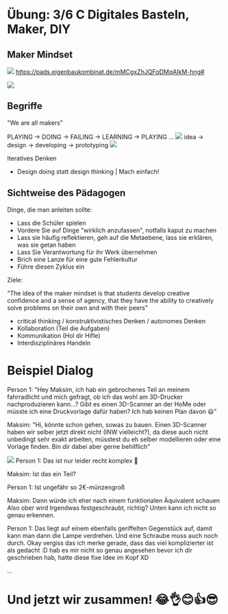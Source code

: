 
# Übung: 3/6 C Digitales Basteln, Maker, DIY 
## Maker Mindset

![](https://pads.eigenbaukombinat.de/uploads/upload_13ce258254bb53eb22d1c9da9ce28865.png)
https://pads.eigenbaukombinat.de/mMCgxZhJQFqDMqAIkM-hng#


![](https://pads.eigenbaukombinat.de/uploads/upload_eda3fa98e7e2667d1c816f9bf5b31cf6.png)


## Begriffe

"We are all makers"

PLAYING -> DOING -> FAILING -> LEARNING -> PLAYING ...
![](https://central-rivers-juiceboxinteract.netdna-ssl.com/wp-content/uploads/2017/11/Screen-Shot-2017-11-20-at-2.53.47-PM.png)
idea -> design -> developing -> prototyping 
![](https://miro.medium.com/max/700/1*E7AjEhvvlUZ3YqIBmF6CyA.png)



Iteratives Denken




- Design doing statt design thinking |   Mach einfach!

## Sichtweise des Pädagogen

Dinge, die man anleiten sollte:

- Lass die Schüler spielen
- Vordere Sie auf Dinge "wirklich anzufassen", notfalls kaput zu machen
- Lass sie häufig reflektieren, geh auf die Metaebene, lass sie erklären, was sie getan haben
- Lass Sie Verantwortung für ihr Werk übernehmen
- Brich eine Lanze für eine gute Fehlerkultur
- Führe diesen Zyklus ein

Ziele:

"The idea of the maker mindset is that students develop creative confidence and a sense of agency, that they have the ability to creatively solve problems on their own and with their peers"

- critical thinking  / konstruktivistisches Denken / autonomes Denken
- Kollaboration (Teil die Aufgaben)
- Kommunikation (Hol dir Hifle)
- Interdisziplinäres Handeln


# Beispiel Dialog

Person 1: "Hey Maksim, ich hab ein gebrochenes Teil an meinem fahrradlicht und mich gefragt, ob ich das wohl am 3D-Drucker nachproduzieren kann…? Gibt es einen 3D-Scanner an der HoMe oder müsste ich eine Druckvorlage dafür haben? Ich hab keinen Plan davon 😃"

Maksim: "Hi, könnte schon gehen, sowas zu bauen. Einen 3D-Scanner haben wir selber jetzt direkt nicht (INW vielleicht?), da diese auch nicht unbedingt sehr exakt arbeiten, müsstest du eh selber modellieren oder eine Vorlage finden. Bin dir dabei aber gerne behilflich"

![](https://pads.eigenbaukombinat.de/uploads/upload_c313e433bf08878f0fc2ec62d912182d.jpeg)
Person 1: Das ist nur leider recht komplex 😬

Maksim: Ist das ein Teil?

Person 1: Ist ungefähr so 2€-münzengroß

Maksim: Dann würde ich eher nach einem funktionalen Äquivalent schauen
Also ober wird Irgendwas festgeschraubt, richtig? Unten kann ich nicht so genau erkennen.

Person 1: Das liegt auf einem ebenfalls geriffelten Gegenstück auf, damit kann man dann die Lampe verdrehen. Und eine Schraube muss auch noch durch. Okay vergiss das ich merke gerade, dass das viel komplizierter ist als gedacht :D hab es mir nicht so genau angesehen bevor ich dir geschrieben hab, hatte diese fixe Idee im Kopf
XD

...

# Und jetzt wir zusammen! 😂👌😊👍😎





